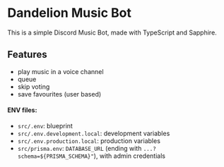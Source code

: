 # Dandelion Music Bot

This is a simple Discord Music Bot, made with TypeScript and Sapphire.

## Features
* play music in a voice channel
* queue
* skip voting
* save favourites (user based)

#### ENV files:
* `src/.env`: blueprint
* `src/.env.development.local`: development variables
* `src/.env.production.local`: production variables
* `src/prisma.env`: `DATABASE_URL` (ending with `...?schema=${PRISMA_SCHEMA}"`), with admin credentials
